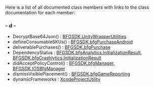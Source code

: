 Here is a list of all documented class members with links to the class
documentation for each member:

### \- d -

  - DecryptBase64Json() : [BFGSDK.UnityWrapperUtilities](class_b_f_g_s_d_k_1_1_unity_wrapper_utilities.html#a29360d6003c4ba11f08ec42cae7f9db3)
  - defineConsumableSKUs() : [BFGSDK.bfgPurchaseAndroid](class_b_f_g_s_d_k_1_1bfg_purchase_android.html#a096f7b66322fcfb8e419d062c7bec977)
  - deliverablePurchases() : [BFGSDK.bfgPurchase](class_b_f_g_s_d_k_1_1bfg_purchase.html#a6c28ec62d1a4d79efe5d98bf473577f7)
  - DependencyStatus : [BFGSDK.bfgAnalytics.InitializationResult](struct_b_f_g_s_d_k_1_1bfg_analytics_1_1_initialization_result.html#adac97b627e5978f1723fb3a037e7114e),
    [BFGSDK.bfgCrashlytics.InitializationResult](struct_b_f_g_s_d_k_1_1bfg_crashlytics_1_1_initialization_result.html#a660767d8ed883bd0bc17d14fbb50ee12)
  - didAcceptPolicyControl() : [BFGSDK.bfgManager](class_b_f_g_s_d_k_1_1bfg_manager.html#a2717b8bb605b4f90adcda0ca4ed569a3),
    [BFGSDK.IOSBfgManager](class_b_f_g_s_d_k_1_1_i_o_s_bfg_manager.html#a2cb440d00d4f67f56159513b6975aa72)
  - dismissVisiblePlacement() : [BFGSDK.bfgGameReporting](class_b_f_g_s_d_k_1_1bfg_game_reporting.html#ab8283af6911045cf202a0c23c8ea1933)
  - dynamicFrameworks : [XcodeProjectUtility](class_xcode_project_utility.html#a3bcad2525b4dfa3969d133511c69578e)
